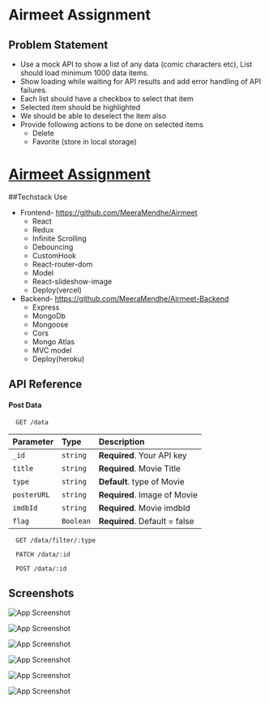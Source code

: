 # Airmeet Assignment

## Problem Statement

 - Use a mock API to show a list of any data (comic characters etc), List should load minimum 1000 data items.
 - Show loading while waiting for API results and add error handling of API failures.
 - Each list should have a checkbox to select that item
 - Selected item should be highlighted
 - We should be able to deselect the item also
 - Provide following actions to be done on selected items
      - Delete
      - Favorite (store in local storage)

# **[Airmeet Assignment](https://airmeet.vercel.app/)**

 ##Techstack Use
 - Frontend- https://github.com/MeeraMendhe/Airmeet
    - React
    - Redux
    - Infinite Scrolling
    - Debouncing
    - CustomHook
    - React-router-dom
    - Model
    - React-slideshow-image
    - Deploy(vercel)
 - Backend- https://github.com/MeeraMendhe/Airmeet-Backend
    - Express
    - MongoDb
    - Mongoose  
    - Cors
    - Mongo Atlas
    - MVC model
    - Deploy(heroku)




## API Reference

#### Post Data

```http
  GET /data
```

| Parameter | Type     | Description                |
| :-------- | :------- | :------------------------- |
| `_id` | `string` | **Required**. Your API key |
| `title` | `string` | **Required**. Movie Title |
| `type` | `string` | **Default**. type of Movie |
| `posterURL` | `string` | **Required**. Image of Movie |
| `imdbId` | `string` | **Required**. Movie imdbId |
| `flag` | `Boolean` | **Required**. Default = false |

```http
  GET /data/filter/:type
```
 
 ```http
   PATCH /data/:id
```

```http
  POST /data/:id
```

## Screenshots

![App Screenshot](https://i.ibb.co/XFTtJvn/Screenshot-2022-03-14-at-5-37-28-PM.png)

![App Screenshot](https://i.ibb.co/F0Xpxjs/Screenshot-2022-03-14-at-5-37-44-PM.png)

![App Screenshot](https://i.ibb.co/55Wz2F0/Screenshot-2022-03-14-at-5-37-59-PM.png)

![App Screenshot](https://i.ibb.co/SKSrNx6/Screenshot-2022-03-14-at-5-38-25-PM.png)

![App Screenshot](https://i.ibb.co/QXqTznh/Screenshot-2022-03-14-at-5-38-45-PM.png)

![App Screenshot](https://i.ibb.co/pyMwSS2/image.png)

